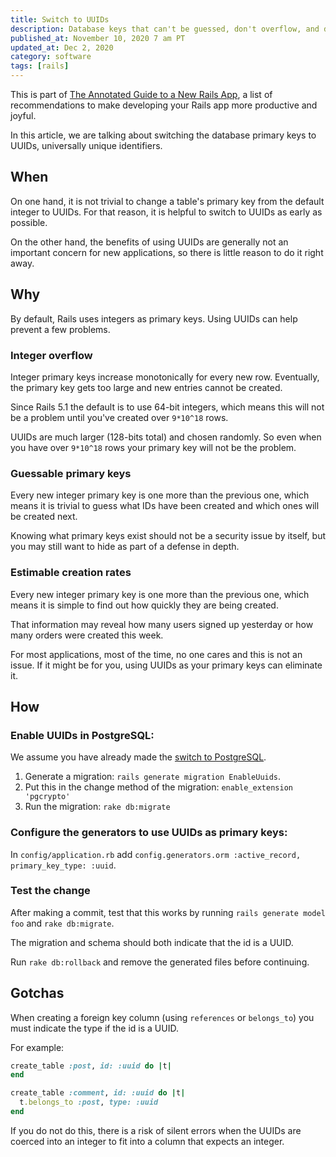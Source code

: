 ```yaml
---
title: Switch to UUIDs
description: Database keys that can't be guessed, don't overflow, and don't leak information.
published_at: November 10, 2020 7 am PT
updated_at: Dec 2, 2020
category: software
tags: [rails]
---
```


This is part of [The Annotated Guide to a New Rails
App](the_annotated_guide_to_a_new_rails_app), a list of
recommendations to make developing your Rails app more productive and joyful.

In this article, we are talking about switching the database primary keys to
UUIDs, universally unique identifiers.

## When

On one hand, it is not trivial to change a table's primary key from the default
integer to UUIDs. For that reason, it is helpful to switch to UUIDs as early as
possible.

On the other hand, the benefits of using UUIDs are generally not an important
concern for new applications, so there is little reason to do it right away.

## Why

By default, Rails uses integers as primary keys. Using UUIDs can help prevent a
few problems.

### Integer overflow

Integer primary keys increase monotonically for every new row. Eventually, the
primary key gets too large and new entries cannot be created.

Since Rails 5.1 the default is to use 64-bit integers, which means this will
not be a problem until you've created over `9*10^18` rows.

UUIDs are much larger (128-bits total) and chosen randomly. So even when
you have over `9*10^18` rows your primary key will not be the problem.

### Guessable primary keys

Every new integer primary key is one more than the previous one, which means it
is trivial to guess what IDs have been created and which ones will be created
next.

Knowing what primary keys exist should not be a security issue by itself, but
you may still want to hide as part of a defense in depth.

### Estimable creation rates

Every new integer primary key is one more than the previous one, which means it
is simple to find out how quickly they are being created.

That information may reveal how many users signed up yesterday or how many
orders were created this week.

For most applications, most of the time, no one cares and this is not an issue.
If it might be for you, using UUIDs as your primary keys can eliminate it.

## How

### Enable UUIDs in PostgreSQL:

We assume you have already made the [switch to
PostgreSQL](switch_to_postgresql).

1. Generate a migration: `rails generate migration EnableUuids`.
2. Put this in the change method of the migration: `enable_extension 'pgcrypto'`
3. Run the migration: `rake db:migrate`

### Configure the generators to use UUIDs as primary keys:

In `config/application.rb` add `config.generators.orm :active_record,
primary_key_type: :uuid`.

### Test the change

After making a commit, test that this works by running `rails generate model
foo` and `rake db:migrate`.

The migration and schema should both indicate that the id is a UUID.

Run `rake db:rollback` and remove the generated files before continuing.

## Gotchas

When creating a foreign key column (using `references` or `belongs_to`) you must
indicate the type if the id is a UUID.

For example:

```ruby
create_table :post, id: :uuid do |t|
end

create_table :comment, id: :uuid do |t|
  t.belongs_to :post, type: :uuid
end
```
If you do not do this, there is a risk of silent errors when the UUIDs are
coerced into an integer to fit into a column that expects an integer.
